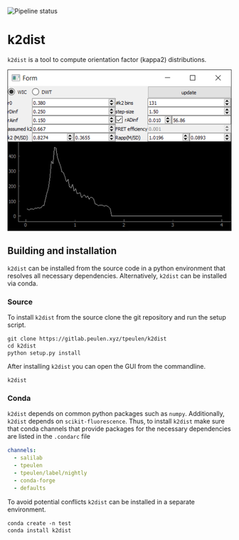 ![Pipeline status](https://gitlab.peulen.xyz/tpeulen/k2dist/badges/master/pipeline.svg?style=flat-square)

# k2dist

``k2dist`` is a tool to compute orientation factor (kappa2) distributions.

![k2dist GUI][1]


## Building and installation
``k2dist`` can be installed from the source code in a python environment that
resolves all necessary dependencies. Alternatively, ``k2dist`` can be installed 
via conda.

### Source
To install ``k2dist`` from the source clone the git repository and run the
setup script.

```commandline
git clone https://gitlab.peulen.xyz/tpeulen/k2dist
cd k2dist
python setup.py install
```
After installing ``k2dist`` you can open the GUI from the commandline.

```commandline
k2dist
```

### Conda
``k2dist`` depends on common python packages such as ``numpy``. Additionally, ``k2dist`` depends on 
``scikit-fluorescence``. Thus, to install ``k2dist`` make sure that conda channels that provide packages for the necessary
dependencies are listed in the ``.condarc`` file 

```yaml
channels:
  - salilab
  - tpeulen
  - tpeulen/label/nightly
  - conda-forge
  - defaults
```

To avoid potential conflicts ``k2dist`` can be installed in a separate environment. 

```commandline
conda create -n test
conda install k2dist
```


[1]: doc/gui.png "k2dist GUI"
